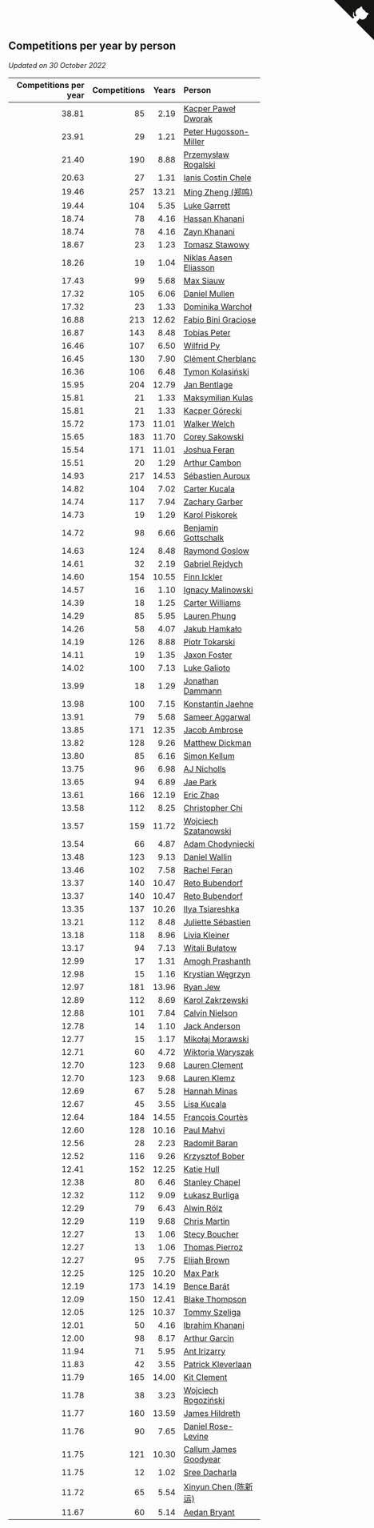 ## Competitions per year by person

*Updated on 30 October 2022*

| Competitions per year | Competitions | Years | Person |
| ---: | ---: | ---: | :--- |
| 38.81 | 85 | 2.19 | [Kacper Paweł Dworak](https://www.worldcubeassociation.org/persons/2020DWOR01) |
| 23.91 | 29 | 1.21 | [Peter Hugosson-Miller](https://www.worldcubeassociation.org/persons/2021HUGO01) |
| 21.40 | 190 | 8.88 | [Przemysław Rogalski](https://www.worldcubeassociation.org/persons/2013ROGA02) |
| 20.63 | 27 | 1.31 | [Ianis Costin Chele](https://www.worldcubeassociation.org/persons/2021CHEL01) |
| 19.46 | 257 | 13.21 | [Ming Zheng (郑鸣)](https://www.worldcubeassociation.org/persons/2009ZHEN11) |
| 19.44 | 104 | 5.35 | [Luke Garrett](https://www.worldcubeassociation.org/persons/2017GARR05) |
| 18.74 | 78 | 4.16 | [Hassan Khanani](https://www.worldcubeassociation.org/persons/2018KHAN26) |
| 18.74 | 78 | 4.16 | [Zayn Khanani](https://www.worldcubeassociation.org/persons/2018KHAN28) |
| 18.67 | 23 | 1.23 | [Tomasz Stawowy](https://www.worldcubeassociation.org/persons/2021STAW01) |
| 18.26 | 19 | 1.04 | [Niklas Aasen Eliasson](https://www.worldcubeassociation.org/persons/2021ELIA01) |
| 17.43 | 99 | 5.68 | [Max Siauw](https://www.worldcubeassociation.org/persons/2017SIAU02) |
| 17.32 | 105 | 6.06 | [Daniel Mullen](https://www.worldcubeassociation.org/persons/2016MULL04) |
| 17.32 | 23 | 1.33 | [Dominika Warchoł](https://www.worldcubeassociation.org/persons/2021WARC01) |
| 16.88 | 213 | 12.62 | [Fabio Bini Graciose](https://www.worldcubeassociation.org/persons/2010GRAC02) |
| 16.87 | 143 | 8.48 | [Tobias Peter](https://www.worldcubeassociation.org/persons/2014PETE03) |
| 16.46 | 107 | 6.50 | [Wilfrid Py](https://www.worldcubeassociation.org/persons/2016PYWI01) |
| 16.45 | 130 | 7.90 | [Clément Cherblanc](https://www.worldcubeassociation.org/persons/2014CHER05) |
| 16.36 | 106 | 6.48 | [Tymon Kolasiński](https://www.worldcubeassociation.org/persons/2016KOLA02) |
| 15.95 | 204 | 12.79 | [Jan Bentlage](https://www.worldcubeassociation.org/persons/2010BENT01) |
| 15.81 | 21 | 1.33 | [Maksymilian Kulas](https://www.worldcubeassociation.org/persons/2021KULA02) |
| 15.81 | 21 | 1.33 | [Kacper Górecki](https://www.worldcubeassociation.org/persons/2021GORE01) |
| 15.72 | 173 | 11.01 | [Walker Welch](https://www.worldcubeassociation.org/persons/2011WELC01) |
| 15.65 | 183 | 11.70 | [Corey Sakowski](https://www.worldcubeassociation.org/persons/2011SAKO01) |
| 15.54 | 171 | 11.01 | [Joshua Feran](https://www.worldcubeassociation.org/persons/2011FERA01) |
| 15.51 | 20 | 1.29 | [Arthur Cambon](https://www.worldcubeassociation.org/persons/2021CAMB01) |
| 14.93 | 217 | 14.53 | [Sébastien Auroux](https://www.worldcubeassociation.org/persons/2008AURO01) |
| 14.82 | 104 | 7.02 | [Carter Kucala](https://www.worldcubeassociation.org/persons/2015KUCA01) |
| 14.74 | 117 | 7.94 | [Zachary Garber](https://www.worldcubeassociation.org/persons/2014GARB01) |
| 14.73 | 19 | 1.29 | [Karol Piskorek](https://www.worldcubeassociation.org/persons/2021PISK01) |
| 14.72 | 98 | 6.66 | [Benjamin Gottschalk](https://www.worldcubeassociation.org/persons/2016GOTT01) |
| 14.63 | 124 | 8.48 | [Raymond Goslow](https://www.worldcubeassociation.org/persons/2014GOSL01) |
| 14.61 | 32 | 2.19 | [Gabriel Rejdych](https://www.worldcubeassociation.org/persons/2020REJD01) |
| 14.60 | 154 | 10.55 | [Finn Ickler](https://www.worldcubeassociation.org/persons/2012ICKL01) |
| 14.57 | 16 | 1.10 | [Ignacy Malinowski](https://www.worldcubeassociation.org/persons/2021MALI02) |
| 14.39 | 18 | 1.25 | [Carter Williams](https://www.worldcubeassociation.org/persons/2021WILL06) |
| 14.29 | 85 | 5.95 | [Lauren Phung](https://www.worldcubeassociation.org/persons/2016PHUN02) |
| 14.26 | 58 | 4.07 | [Jakub Hamkało](https://www.worldcubeassociation.org/persons/2018HAMK01) |
| 14.19 | 126 | 8.88 | [Piotr Tokarski](https://www.worldcubeassociation.org/persons/2013TOKA01) |
| 14.11 | 19 | 1.35 | [Jaxon Foster](https://www.worldcubeassociation.org/persons/2021FOST01) |
| 14.02 | 100 | 7.13 | [Luke Galioto](https://www.worldcubeassociation.org/persons/2015GALI02) |
| 13.99 | 18 | 1.29 | [Jonathan Dammann](https://www.worldcubeassociation.org/persons/2021DAMM01) |
| 13.98 | 100 | 7.15 | [Konstantin Jaehne](https://www.worldcubeassociation.org/persons/2015JAEH01) |
| 13.91 | 79 | 5.68 | [Sameer Aggarwal](https://www.worldcubeassociation.org/persons/2017AGGA01) |
| 13.85 | 171 | 12.35 | [Jacob Ambrose](https://www.worldcubeassociation.org/persons/2010AMBR01) |
| 13.82 | 128 | 9.26 | [Matthew Dickman](https://www.worldcubeassociation.org/persons/2013DICK01) |
| 13.80 | 85 | 6.16 | [Simon Kellum](https://www.worldcubeassociation.org/persons/2016KELL12) |
| 13.75 | 96 | 6.98 | [AJ Nicholls](https://www.worldcubeassociation.org/persons/2015NICH04) |
| 13.65 | 94 | 6.89 | [Jae Park](https://www.worldcubeassociation.org/persons/2015PARK24) |
| 13.61 | 166 | 12.19 | [Eric Zhao](https://www.worldcubeassociation.org/persons/2010ZHAO19) |
| 13.58 | 112 | 8.25 | [Christopher Chi](https://www.worldcubeassociation.org/persons/2014CHIC01) |
| 13.57 | 159 | 11.72 | [Wojciech Szatanowski](https://www.worldcubeassociation.org/persons/2011SZAT01) |
| 13.54 | 66 | 4.87 | [Adam Chodyniecki](https://www.worldcubeassociation.org/persons/2017CHOD02) |
| 13.48 | 123 | 9.13 | [Daniel Wallin](https://www.worldcubeassociation.org/persons/2013WALL03) |
| 13.46 | 102 | 7.58 | [Rachel Feran](https://www.worldcubeassociation.org/persons/2015FERA01) |
| 13.37 | 140 | 10.47 | [Reto Bubendorf](https://www.worldcubeassociation.org/persons/2012BUBE01) |
| 13.37 | 140 | 10.47 | [Reto Bubendorf](https://www.worldcubeassociation.org/persons/2012BUBE01) |
| 13.35 | 137 | 10.26 | [Ilya Tsiareshka](https://www.worldcubeassociation.org/persons/2012TERE01) |
| 13.21 | 112 | 8.48 | [Juliette Sébastien](https://www.worldcubeassociation.org/persons/2014SEBA01) |
| 13.18 | 118 | 8.96 | [Livia Kleiner](https://www.worldcubeassociation.org/persons/2013KLEI03) |
| 13.17 | 94 | 7.13 | [Witali Bułatow](https://www.worldcubeassociation.org/persons/2015BUAT01) |
| 12.99 | 17 | 1.31 | [Amogh Prashanth](https://www.worldcubeassociation.org/persons/2021PRAS01) |
| 12.98 | 15 | 1.16 | [Krystian Węgrzyn](https://www.worldcubeassociation.org/persons/2021WEGR01) |
| 12.97 | 181 | 13.96 | [Ryan Jew](https://www.worldcubeassociation.org/persons/2008JEWR01) |
| 12.89 | 112 | 8.69 | [Karol Zakrzewski](https://www.worldcubeassociation.org/persons/2014ZAKR01) |
| 12.88 | 101 | 7.84 | [Calvin Nielson](https://www.worldcubeassociation.org/persons/2014NIEL03) |
| 12.78 | 14 | 1.10 | [Jack Anderson](https://www.worldcubeassociation.org/persons/2021ANDE05) |
| 12.77 | 15 | 1.17 | [Mikołaj Morawski](https://www.worldcubeassociation.org/persons/2021MORA01) |
| 12.71 | 60 | 4.72 | [Wiktoria Waryszak](https://www.worldcubeassociation.org/persons/2018WARY01) |
| 12.70 | 123 | 9.68 | [Lauren Clement](https://www.worldcubeassociation.org/persons/2013KLEM01) |
| 12.70 | 123 | 9.68 | [Lauren Klemz](https://www.worldcubeassociation.org/persons/2013KLEM01) |
| 12.69 | 67 | 5.28 | [Hannah Minas](https://www.worldcubeassociation.org/persons/2017MINA04) |
| 12.67 | 45 | 3.55 | [Lisa Kucala](https://www.worldcubeassociation.org/persons/2019KUCA01) |
| 12.64 | 184 | 14.55 | [François Courtès](https://www.worldcubeassociation.org/persons/2008COUR01) |
| 12.60 | 128 | 10.16 | [Paul Mahvi](https://www.worldcubeassociation.org/persons/2012MAHV01) |
| 12.56 | 28 | 2.23 | [Radomił Baran](https://www.worldcubeassociation.org/persons/2020BARA02) |
| 12.52 | 116 | 9.26 | [Krzysztof Bober](https://www.worldcubeassociation.org/persons/2013BOBE01) |
| 12.41 | 152 | 12.25 | [Katie Hull](https://www.worldcubeassociation.org/persons/2010HULL01) |
| 12.38 | 80 | 6.46 | [Stanley Chapel](https://www.worldcubeassociation.org/persons/2016CHAP04) |
| 12.32 | 112 | 9.09 | [Łukasz Burliga](https://www.worldcubeassociation.org/persons/2013BURL01) |
| 12.29 | 79 | 6.43 | [Alwin Rölz](https://www.worldcubeassociation.org/persons/2016ROLZ01) |
| 12.29 | 119 | 9.68 | [Chris Martin](https://www.worldcubeassociation.org/persons/2013MART03) |
| 12.27 | 13 | 1.06 | [Stecy Boucher](https://www.worldcubeassociation.org/persons/2021BOUC01) |
| 12.27 | 13 | 1.06 | [Thomas Pierroz](https://www.worldcubeassociation.org/persons/2021PIER01) |
| 12.27 | 95 | 7.75 | [Elijah Brown](https://www.worldcubeassociation.org/persons/2015BROW03) |
| 12.25 | 125 | 10.20 | [Max Park](https://www.worldcubeassociation.org/persons/2012PARK03) |
| 12.19 | 173 | 14.19 | [Bence Barát](https://www.worldcubeassociation.org/persons/2008BARA01) |
| 12.09 | 150 | 12.41 | [Blake Thompson](https://www.worldcubeassociation.org/persons/2010THOM03) |
| 12.05 | 125 | 10.37 | [Tommy Szeliga](https://www.worldcubeassociation.org/persons/2012SZEL01) |
| 12.01 | 50 | 4.16 | [Ibrahim Khanani](https://www.worldcubeassociation.org/persons/2018KHAN27) |
| 12.00 | 98 | 8.17 | [Arthur Garcin](https://www.worldcubeassociation.org/persons/2014GARC27) |
| 11.94 | 71 | 5.95 | [Ant Irizarry](https://www.worldcubeassociation.org/persons/2016IRIZ02) |
| 11.83 | 42 | 3.55 | [Patrick Kleverlaan](https://www.worldcubeassociation.org/persons/2019KLEV01) |
| 11.79 | 165 | 14.00 | [Kit Clement](https://www.worldcubeassociation.org/persons/2008CLEM01) |
| 11.78 | 38 | 3.23 | [Wojciech Rogoziński](https://www.worldcubeassociation.org/persons/2019ROGO04) |
| 11.77 | 160 | 13.59 | [James Hildreth](https://www.worldcubeassociation.org/persons/2009HILD01) |
| 11.76 | 90 | 7.65 | [Daniel Rose-Levine](https://www.worldcubeassociation.org/persons/2015ROSE01) |
| 11.75 | 121 | 10.30 | [Callum James Goodyear](https://www.worldcubeassociation.org/persons/2012GOOD02) |
| 11.75 | 12 | 1.02 | [Sree Dacharla](https://www.worldcubeassociation.org/persons/2021DACH01) |
| 11.72 | 65 | 5.54 | [Xinyun Chen (陈新运)](https://www.worldcubeassociation.org/persons/2017CHEN36) |
| 11.67 | 60 | 5.14 | [Aedan Bryant](https://www.worldcubeassociation.org/persons/2017BRYA06) |


<a href="https://github.com/jonatanklosko/wca_statistics" class="github-corner" aria-label="View source on Github"><svg width="80" height="80" viewBox="0 0 250 250" style="fill:#151513; color:#fff; position: absolute; top: 0; border: 0; right: 0;" aria-hidden="true"><path d="M0,0 L115,115 L130,115 L142,142 L250,250 L250,0 Z"></path><path d="M128.3,109.0 C113.8,99.7 119.0,89.6 119.0,89.6 C122.0,82.7 120.5,78.6 120.5,78.6 C119.2,72.0 123.4,76.3 123.4,76.3 C127.3,80.9 125.5,87.3 125.5,87.3 C122.9,97.6 130.6,101.9 134.4,103.2" fill="currentColor" style="transform-origin: 130px 106px;" class="octo-arm"></path><path d="M115.0,115.0 C114.9,115.1 118.7,116.5 119.8,115.4 L133.7,101.6 C136.9,99.2 139.9,98.4 142.2,98.6 C133.8,88.0 127.5,74.4 143.8,58.0 C148.5,53.4 154.0,51.2 159.7,51.0 C160.3,49.4 163.2,43.6 171.4,40.1 C171.4,40.1 176.1,42.5 178.8,56.2 C183.1,58.6 187.2,61.8 190.9,65.4 C194.5,69.0 197.7,73.2 200.1,77.6 C213.8,80.2 216.3,84.9 216.3,84.9 C212.7,93.1 206.9,96.0 205.4,96.6 C205.1,102.4 203.0,107.8 198.3,112.5 C181.9,128.9 168.3,122.5 157.7,114.1 C157.9,116.9 156.7,120.9 152.7,124.9 L141.0,136.5 C139.8,137.7 141.6,141.9 141.8,141.8 Z" fill="currentColor" class="octo-body"></path></svg></a><style>.github-corner:hover .octo-arm{animation:octocat-wave 560ms ease-in-out}@keyframes octocat-wave{0%,100%{transform:rotate(0)}20%,60%{transform:rotate(-25deg)}40%,80%{transform:rotate(10deg)}}@media (max-width:500px){.github-corner:hover .octo-arm{animation:none}.github-corner .octo-arm{animation:octocat-wave 560ms ease-in-out}}</style>
